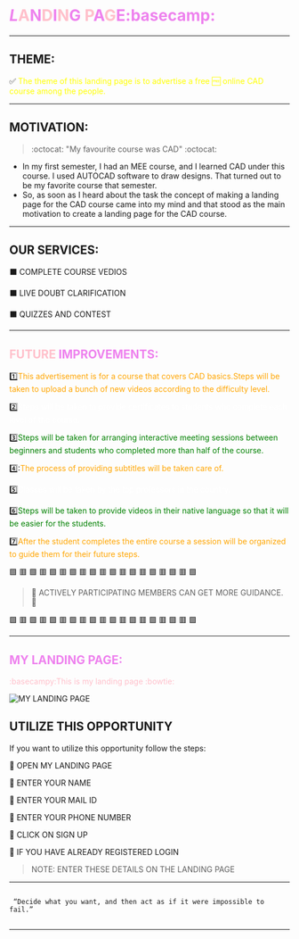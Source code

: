 #  <span style="color:violet">*L*<span style="color:pink">A<span style="color:violet">N<span style="color:pink">D<span style="color:violet">I<span style="color:pink">N<span style="color:violet">G <span style="color:pink">P<span style="color:violet">A<span style="color:pink">G<span style="color:violet">E:basecamp:

---

## **THEME:**
:white_check_mark: <span style="color:yellow">The theme of this landing page is to advertise a free :free: online CAD course among the people.
<hr>

## **MOTIVATION:**

> :octocat:  "My favourite course was CAD"  :octocat:

* In my first semester, I had an MEE course, and I learned CAD under this course. I used AUTOCAD software to draw designs. That turned out to be my favorite course that semester.
* So, as soon as I heard about the task the concept of making a landing page for the CAD course came into my mind and that stood as the main motivation to create a landing page for the CAD course.
     
<hr>

## **OUR SERVICES**:                                                                                                                              
:black_large_square:        COMPLETE COURSE VEDIOS                                                                                            
                                                                                                                                          
⬛                         LIVE DOUBT CLARIFICATION                                                                                              
                                                                                                                               
:black_large_square:        QUIZZES AND CONTEST  

<HR>

## **<span style="color:pink">FUTURE <span style="color:violet">IMPROVEMENTS:**
     
:one:<span style="color:orange">This advertisement is for a course that covers CAD basics.Steps will be taken to upload a bunch of new videos according to the difficulty level.

:two:<span style=" color: white">Steps will be taken to provide certificates to students who complete each level of the course.

:three:<span style=" color: green">Steps will be taken for arranging interactive meeting sessions between beginners and students who completed more than half of the course.
     
4️⃣:<span style=" color: orange">The process of providing subtitles will be taken care of.
     
:five:<span style="color:white">Classes will be taken by the top professors in the country.
     
:six:<span style=" color: green">Steps will be taken to provide videos in their native language so that it will be easier for the students.
     
:seven:<span style=" color: orange">After the student completes the entire course a session will be organized to guide them for their future steps.
     
     
:green_square: :red_square: :green_square: :red_square: :green_square: :red_square: :green_square: :red_square: :green_square: :red_square: :green_square: :red_square: :green_square: :red_square: :green_square: :red_square: :green_square: :red_square: :green_square: 

>  :telescope: ACTIVELY PARTICIPATING MEMBERS CAN GET MORE GUIDANCE. :telescope:
 
:green_square: :red_square: :green_square: :red_square: :green_square: :red_square: :green_square: :red_square: :green_square: :red_square: :green_square: :red_square: :green_square: :red_square: :green_square: :red_square: :green_square: :red_square: :green_square: 

     
<HR>

## **<span style="color:violet">MY LANDING PAGE:**
     
  
   <span style="color:pink">:basecampy:This is my landing page :bowtie:
 
![MY LANDING PAGE](https://github.com/laxminarayanan-art/Cognizancee/blob/main/TASK-3/Web%201920%20%E2%80%93%201.png)

## **UTILIZE THIS OPPORTUNITY**
  If you want to utilize this opportunity follow the steps:

:radio_button: OPEN MY LANDING PAGE
  
:radio_button: ENTER YOUR NAME

:radio_button: ENTER YOUR MAIL ID

:radio_button: ENTER YOUR PHONE NUMBER

:radio_button: CLICK ON SIGN UP
        
:radio_button: IF YOU HAVE ALREADY REGISTERED LOGIN 

>NOTE: ENTER THESE DETAILS ON THE LANDING PAGE

<HR>

```

 “Decide what you want, and then act as if it were impossible to fail.”
     
```
<hr>
     

     
  

 


